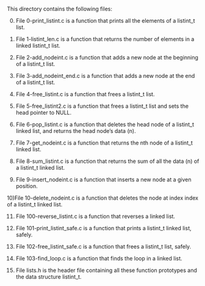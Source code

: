 This directory contains the following files:

0) File 0-print_listint.c is a function that prints all the elements of a listint_t list.

1) File 1-listint_len.c is a function that returns the number of elements in a linked listint_t list.

2) File 2-add_nodeint.c is a function that adds a new node at the beginning of a listint_t list.

3) File 3-add_nodeint_end.c is a function that adds a new node at the end of a listint_t list.

4) File 4-free_listint.c is a function that frees a listint_t list.

5) File 5-free_listint2.c is a function that frees a listint_t list and sets the head pointer to NULL.

6) File 6-pop_listint.c is a function that deletes the head node of a listint_t linked list, and returns the head node’s data (n).

7) File 7-get_nodeint.c is a function that returns the nth node of a listint_t linked list.

8) File 8-sum_listint.c is a function that returns the sum of all the data (n) of a listint_t linked list.

9) File 9-insert_nodeint.c is a function that inserts a new node at a given position.

10)File 10-delete_nodeint.c is a function that deletes the node at index index of a listint_t linked list.

11) File 100-reverse_listint.c is a function that reverses a linked list.

12) File 101-print_listint_safe.c is a function that prints a listint_t linked list, safely.

13) File 102-free_listint_safe.c is a function that frees a listint_t list, safely.

14) File 103-find_loop.c is a function that finds the loop in a linked list.

15) File lists.h is the header file containing all these function prototypes and the data structure listint_t.
